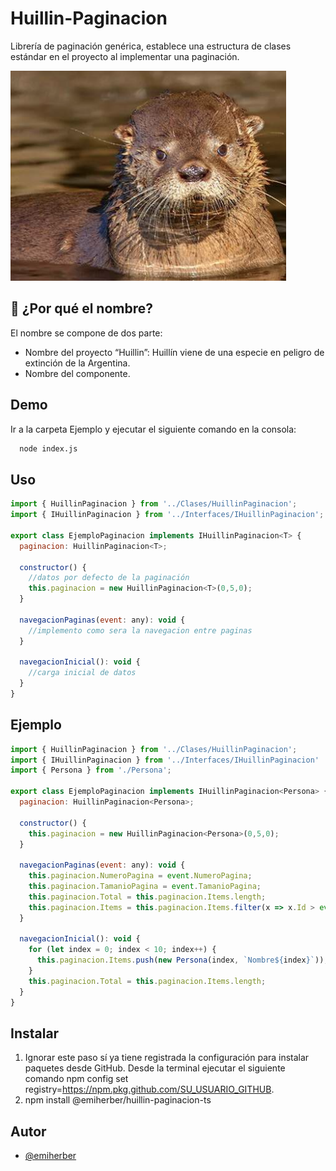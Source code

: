 # Huillin-Paginacion
Librería de paginación genérica, establece una estructura de clases estándar en el proyecto al implementar una paginación.

![Logo](logo.png)

## 🚀 ¿Por qué el nombre?
El nombre se compone de dos parte:
- Nombre del proyecto “Huillin”: Huillín viene de una especie en peligro de extinción de la Argentina.
- Nombre del componente.

## Demo

Ir a la carpeta Ejemplo y ejecutar el siguiente comando en la consola:

```bash
  node index.js
```
## Uso

```javascript
import { HuillinPaginacion } from '../Clases/HuillinPaginacion';
import { IHuillinPaginacion } from '../Interfaces/IHuillinPaginacion';

export class EjemploPaginacion implements IHuillinPaginacion<T> {
  paginacion: HuillinPaginacion<T>;
  
  constructor() {
    //datos por defecto de la paginación
    this.paginacion = new HuillinPaginacion<T>(0,5,0);
  }

  navegacionPaginas(event: any): void {
    //implemento como sera la navegacion entre paginas
  }
  
  navegacionInicial(): void {
    //carga inicial de datos
  }
}
```

## Ejemplo

```javascript
import { HuillinPaginacion } from '../Clases/HuillinPaginacion';
import { IHuillinPaginacion } from '../Interfaces/IHuillinPaginacion'
import { Persona } from './Persona';

export class EjemploPaginacion implements IHuillinPaginacion<Persona> {
  paginacion: HuillinPaginacion<Persona>;
  
  constructor() {
    this.paginacion = new HuillinPaginacion<Persona>(0,5,0);
  }

  navegacionPaginas(event: any): void {
    this.paginacion.NumeroPagina = event.NumeroPagina;
    this.paginacion.TamanioPagina = event.TamanioPagina;
    this.paginacion.Total = this.paginacion.Items.length;
    this.paginacion.Items = this.paginacion.Items.filter(x => x.Id > event.NumeroPagina);
  }
  
  navegacionInicial(): void {
    for (let index = 0; index < 10; index++) {
      this.paginacion.Items.push(new Persona(index, `Nombre${index}`));
    }
    this.paginacion.Total = this.paginacion.Items.length;
  }
}
```
## Instalar
1. Ignorar este paso sí ya tiene registrada la configuración para instalar paquetes desde GitHub. Desde la terminal ejecutar el siguiente comando npm config set registry=https://npm.pkg.github.com/SU_USUARIO_GITHUB.
2. npm install @emiherber/huillin-paginacion-ts

## Autor

- [@emiherber](https://github.com/emiherber)

